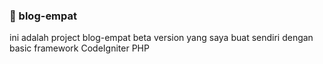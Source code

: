 ### 🤪 blog-empat
ini adalah project blog-empat beta version yang saya buat sendiri dengan basic framework CodeIgniter PHP
